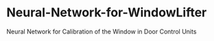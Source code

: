# Neural-Network-for-WindowLifter
Neural Network for Calibration of the Window in Door Control Units 
